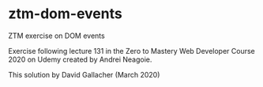 # ztm-dom-events
 ZTM exercise on DOM events

 Exercise following lecture 131 in the Zero to Mastery Web Developer Course 2020 on Udemy created by Andrei Neagoie.

 This solution by David Gallacher (March 2020)
